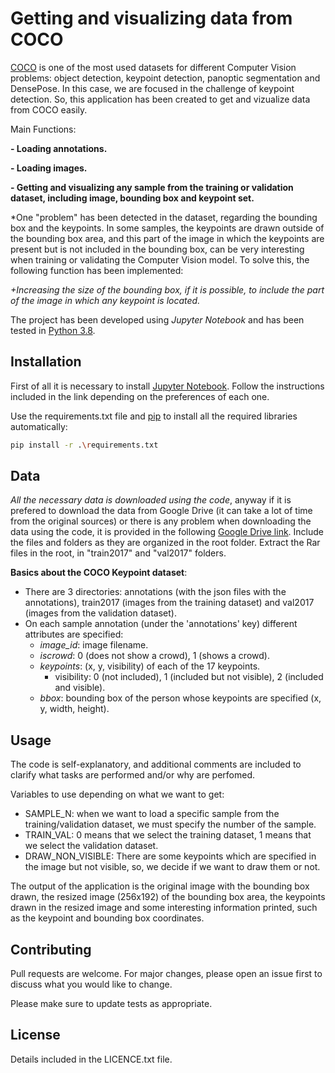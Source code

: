 # Getting and visualizing data from COCO

[COCO](https://cocodataset.org/#keypoints-2017) is one of the most used datasets for different Computer Vision problems: object detection, keypoint detection, panoptic segmentation and DensePose. In this case, we are focused in the challenge of keypoint detection. So, this application has been created to get and vizualize data from COCO easily.

Main Functions:

**- Loading annotations.**

**- Loading images.**

**- Getting and visualizing any sample from the training or validation dataset, including image, bounding box and keypoint set.**

*One "problem" has been detected in the dataset, regarding the bounding box and the keypoints. In some samples, the keypoints are drawn outside of the bounding box area, and this part of the image in which the keypoints are present but is not included in the bounding box, can be very interesting when training or validating the Computer Vision model. To solve this, the following function has been implemented:

*+Increasing the size of the bounding box, if it is possible, to include the part of the image in which any keypoint is located.*

The project has been developed using *Jupyter Notebook* and has been tested in [Python 3.8](https://www.python.org/downloads/release/python-380/). 

## Installation
First of all it is necessary to install [Jupyter Notebook](https://jupyter.org/install). Follow the instructions included in the link depending on the preferences of each one.

Use the requirements.txt file and [pip](https://pip.pypa.io/en/stable/) to install all the required libraries automatically:

```bash
pip install -r .\requirements.txt
```
## Data
*All the necessary data is downloaded using the code*, anyway if it is prefered to download the data from Google Drive (it can take a lot of time from the original sources) or there is any problem when downloading the data using the code, it is provided in the following [Google Drive link](https://drive.google.com/drive/folders/1SOfu3B0ZSVPOwl757eDOS_aN_XCV7GfP?usp=sharing). Include the files and folders as they are organized in the root folder. Extract the Rar files in the root, in "train2017" and "val2017" folders.

**Basics about the COCO Keypoint dataset**:
- There are 3 directories: annotations (with the json files with the annotations), train2017 (images from the training dataset) and val2017 (images from the validation dataset).
- On each sample annotation (under the 'annotations' key) different attributes are specified:
  - *image_id*: image filename.
  - *iscrowd*: 0 (does not show a crowd), 1 (shows a crowd).
  - *keypoints*: (x, y, visibility) of each of the 17 keypoints.
    - visibility: 0 (not included), 1 (included but not visible), 2 (included and visible).
  - *bbox*: bounding box of the person whose keypoints are specified (x, y, width, height).

## Usage

The code is self-explanatory, and additional comments are included to clarify what tasks are performed and/or why are perfomed.

Variables to use depending on what we want to get:
- SAMPLE_N: when we want to load a specific sample from the training/validation dataset, we must specify the number of the sample.
- TRAIN_VAL: 0 means that we select the training dataset, 1 means that we select the validation dataset.
- DRAW_NON_VISIBLE: There are some keypoints which are specified in the image but not visible, so, we decide if we want to draw them or not.

The output of the application is the original image with the bounding box drawn, the resized image (256x192) of the bounding box area, the keypoints drawn in the resized image and some interesting information printed, such as the keypoint and bounding box coordinates.

## Contributing
Pull requests are welcome. For major changes, please open an issue first to discuss what you would like to change.

Please make sure to update tests as appropriate.

## License
Details included in the LICENCE.txt file.
